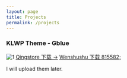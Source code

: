 ```yaml
---
layout: page
title: Projects
permalink: /projects
---
```

### KLWP Theme - Gblue
![1](https://cdn.jsdelivr.net/gh/trust-web/file/p1.png)
<a target="_blank" href="https://cloud.qingstore.cn/#/s/qe3kcO" class="btn btn-dark"> Qingstore 下载 &rarr;</a> 
<a target="_blank" href="https://ws28.cn/f/3xmf36gzc6m" class="btn btn-light"> Wenshushu 下载 815582;</a> 

<html>
<head>
<link rel="stylesheet" href="https://cdn.staticfile.org/font-awesome/4.7.0/css/font-awesome.css">
</head>
<body>
 
<i class="fa fa-circle-o-notch fa-spin"></i> I will upload them later.
 
</body>
</html>
